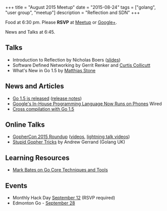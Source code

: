 +++
title = "August 2015 Meetup"
date = "2015-08-24"
tags = ["golang", "user group", "meetup"]
description = "Reflection and SDN"
+++

Food at 6:30 pm. Please **RSVP** at [Meetup](https://www.meetup.com/startupedmonton/events/qfwsfhytlbgc/) or [Google+](https://plus.google.com/events/cs7d4s4gmhl1m16l5u9j8bc32po?authkey=CIbzubDU-oul2AE).

News and Talks at 6:45.

## Talks

* Introduction to Reflection by Nicholas Boers ([slides](https://talks.godoc.org/github.com/edmontongo/presentations/2015-08/reflection/reflect-talk.slide))
* Software Defined Networking by Gerrit Renker and [Curtis Collicutt](https://twitter.com/ccollicutt)
* What's New in Go 1.5 by [Matthias Stone](https://twitter.com/MatthiasStone)

## News and Articles

* [Go 1.5 is released](https://blog.golang.org/go1.5) ([release notes](https://golang.org/doc/go1.5))
* [Google's In-House Programming Language Now Runs on Phones](http://www.wired.com/2015/08/googles-house-programming-language-now-runs-phones/) Wired
* [Cross compilation with Go 1.5](https://dave.cheney.net/2015/08/22/cross-compilation-with-go-1-5)

## Online Talks

* [GopherCon 2015 Roundup](https://blog.golang.org/gophercon2015) ([videos](https://www.youtube.com/playlist?list=PL2ntRZ1ySWBf-_z-gHCOR2N156Nw930Hm), [lightning talk videos](https://www.youtube.com/playlist?list=PL2ntRZ1ySWBeHqlHM8DmvS8axgbrpvF9b))
* [Stupid Gopher Tricks](https://talks.golang.org/2015/tricks.slide#1) by Andrew Gerrand (Golang UK)

## Learning Resources

* [Mark Bates on Go Core Techniques and Tools](http://shop.oreilly.com/product/0636920044482.do)

## Events

* Monthly Hack Day [September 12](https://www.meetup.com/startupedmonton/events/223221622/) (RSVP required)
* Edmonton Go - [September 28](https://www.meetup.com/startupedmonton/events/qfwsfhytmblc/)
